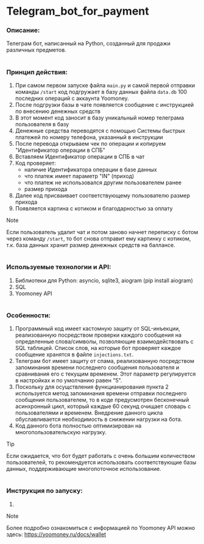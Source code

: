 # Telegram_bot_for_payment

### Описание:
Телеграм бот, написанный на Python, созданный для продажи различных предметов.
#

### Принцип действия:
1. При самом первом запуске файла `main.py` и самой первой отправки команды `/start` код подгружает в базу данных файла `data.db` 100 последних операций с аккаунта Yoomoney.
2. После подгрузки базы в чате появляется сообщение с инструкцией по внесению денежных средств
3. В этот момент код заносит в базу уникальный номер телеграма пользователя в базу
4. Денежные средства переводятся с помощью Системы быстрых платежей по номеру телефона, указанный в инструкции
5. После перевода открываем чек по операции и копируем "Идентификатор операции в СПБ"
6. Вставляем Идентификатор операции в СПБ в чат
7. Код проверяет:
   * наличие Идентификатора операции в базе данных
   * что платеж имеет параметр "IN" (приход)
   * что платеж не использовался другим пользователем ранее
   * размер прихода
7. Далее код присваивает соответствующему пользователю размер прихода
8. Появляется картина с котиком и благодарностью за оплату
> [!NOTE]
> Если пользователь удалит чат и потом заново начнет переписку с ботом через команду `/start`, то бот снова отправит ему картинку с котиком, т.к. база данных хранит размер денежных средств на баллансе.
#

### Используемые технологии и API:
1. Библиотеки для Python: asyncio, sqlite3, aiogram (pip install aiogram)
2. SQL
3. Yoomoney API
#

### Особенности:
1. Программный код имеет кастомную защиту от SQL-инъекции, реализованную посредством проверки каждого сообщения на определенные слова/символы, позволяющие взаимодействовать с SQL таблицей. Список слов, на которые бот проверяет каждое сообщение хранятся в файле `injections.txt`.
3. Телеграм бот имеет защиту от спама, реализованную посредством запоминания времени последнего сообщения пользователя и сравнивания его с текущим временем. Этот параметр регулируется в настройках и по умолчанию равен "5".
4. Поскольку для осущствления функцианирования пункта 2 используется метод запоминания времени отправки последнего сообщения пользователем, то в коде предусмотрен бесконечный асинхронный цикл, который каждые 60 секунд очищает словарь с пользователями и временем. Внедрение данного цикла обуславливается необходимость в снижении нагрузки на бота.
5. Код данного бота полностью оптимизирован на многопользовательскую нагрузку.
> [!TIP]
> Если ожидается, что бот будет работать с очень большим количеством пользователей, то рекомендуется использовать соответствующие базы данных, поддерживающие многопоточное использование.
#

### Инструкция по запуску:
1. 
> [!NOTE]
> Более подробно ознакомиться с информацией по Yoomoney API можно здесь: https://yoomoney.ru/docs/wallet
#
